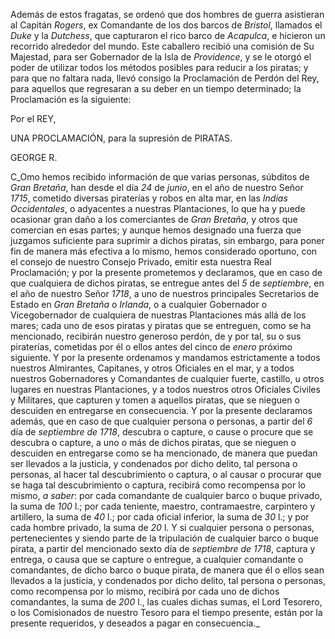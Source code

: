 Además de estos fragatas, se ordenó que dos hombres de guerra asistieran al Capitán *Rogers*, ex Comandante de los dos barcos de *Bristol*, llamados el *Duke* y la *Dutchess*, que capturaron el rico barco de *Acapulca*, e hicieron un recorrido alrededor del mundo. Este caballero recibió una comisión de Su Majestad, para ser Gobernador de la Isla de *Providence*, y se le otorgó el poder de utilizar todos los métodos posibles para reducir a los piratas; y para que no faltara nada, llevó consigo la Proclamación de Perdón del Rey, para aquellos que regresaran a su deber en un tiempo determinado; la Proclamación es la siguiente:

Por el REY,

UNA PROCLAMACIÓN, para la supresión de PIRATAS.

GEORGE R.

C_Omo hemos recibido información de que varias personas, súbditos de *Gran Bretaña*, han desde el día _24_ de *junio*, en el año de nuestro Señor *1715*, cometido diversas piraterías y robos en alta mar, en las *Indias Occidentales*, o adyacentes a nuestras Plantaciones, lo que ha y puede ocasionar gran daño a los comerciantes de *Gran Bretaña*, y otros que comercian en esas partes; y aunque hemos designado una fuerza que juzgamos suficiente para suprimir a dichos piratas, sin embargo, para poner fin de manera más efectiva a lo mismo, hemos considerado oportuno, con el consejo de nuestro Consejo Privado, emitir esta nuestra Real Proclamación; y por la presente prometemos y declaramos, que en caso de que cualquiera de dichos piratas, se entregue antes del _5_ de *septiembre*, en el año de nuestro Señor *1718*, a uno de nuestros principales Secretarios de Estado en *Gran Bretaña* o *Irlanda*, o a cualquier Gobernador o Vicegobernador de cualquiera de nuestras Plantaciones más allá de los mares; cada uno de esos piratas y piratas que se entreguen, como se ha mencionado, recibirán nuestro generoso perdón, de y por tal, su o sus piraterías, cometidas por él o ellos antes del cinco de *enero* próximo siguiente. Y por la presente ordenamos y mandamos estrictamente a todos nuestros Almirantes, Capitanes, y otros Oficiales en el mar, y a todos nuestros Gobernadores y Comandantes de cualquier fuerte, castillo, u otros lugares en nuestras Plantaciones, y a todos nuestros otros Oficiales Civiles y Militares, que capturen y tomen a aquellos piratas, que se nieguen o descuiden en entregarse en consecuencia. Y por la presente declaramos además, que en caso de que cualquier persona o personas, a partir del _6_ día de *septiembre de 1718*, descubra o capture, o cause o procure que se descubra o capture, a uno o más de dichos piratas, que se nieguen o descuiden en entregarse como se ha mencionado, de manera que puedan ser llevados a la justicia, y condenados por dicho delito, tal persona o personas, al hacer tal descubrimiento o captura, o al causar o procurar que se haga tal descubrimiento o captura, recibirá como recompensa por lo mismo, _a saber_: por cada comandante de cualquier barco o buque privado, la suma de _100_ l.; por cada teniente, maestro, contramaestre, carpintero y artillero, la suma de _40_ l.; por cada oficial inferior, la suma de _30_ l.; y por cada hombre privado, la suma de _20_ l. Y si cualquier persona o personas, pertenecientes y siendo parte de la tripulación de cualquier barco o buque pirata, a partir del mencionado sexto día de *septiembre de 1718*, captura y entrega, o causa que se capture o entregue, a cualquier comandante o comandantes, de dicho barco o buque pirata, de manera que él o ellos sean llevados a la justicia, y condenados por dicho delito, tal persona o personas, como recompensa por lo mismo, recibirá por cada uno de dichos comandantes, la suma de _200_ l., las cuales dichas sumas, el Lord Tesorero, o los Comisionados de nuestro Tesoro para el tiempo presente, están por la presente requeridos, y deseados a pagar en consecuencia._